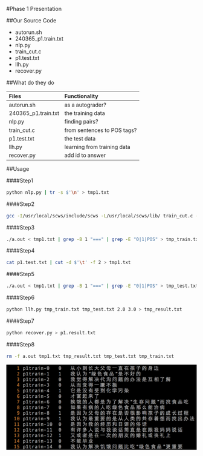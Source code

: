 #Phase 1 Presentation

##Our Source Code

+ autorun.sh
+ 240365\_p1.train.txt
+ nlp.py
+ train\_cut.c
+ p1.test.txt
+ llh.py
+ recover.py

##What do they do

|Files|Functionality|
|:----|:-----------|
|autorun.sh|as a autograder?|
|240365\_p1.train.txt|the training data|
|nlp.py|finding pairs?|
|train\_cut.c|from sentences to POS tags?|
|p1.test.txt|the test data|
|llh.py|learning from training data|
|recover.py|add id to answer|

##Usage

####Step1
```sh
python nlp.py | tr -s $'\n' > tmp1.txt
```
####Step2
```sh
gcc -I/usr/local/scws/include/scws -L/usr/local/scws/lib/ train_cut.c -lscws -o a.out
```

####Step3
```sh
./a.out < tmp1.txt | grep -B 1 "===" | grep -E "0|1|POS" > tmp_train.txt
```

####Step4
```sh
cat p1.test.txt | cut -d $'\t' -f 2 > tmp1.txt
```

####Step5
```sh
./a.out < tmp1.txt | grep -B 1 "===" | grep -E "0|1|POS" > tmp_test.txt
```

####Step6
```sh
python llh.py tmp_train.txt tmp_test.txt 2.0 3.0 > tmp_result.txt
```

####Step7
```sh
python recover.py > p1.result.txt
```

####Step8
```sh
rm -f a.out tmp1.txt tmp_result.txt tmp_test.txt tmp_train.txt
```

![test image](./snapshots/01_240365_p1.train.txt_snapshot.png)


